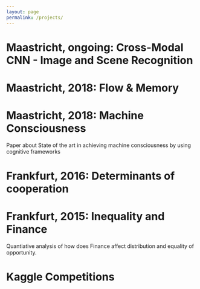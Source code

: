 ```yaml
---
layout: page
permalink: /projects/
---
```



Maastricht, ongoing: Cross-Modal CNN - Image and Scene Recognition
====================

Maastricht, 2018: Flow & Memory
====================


Maastricht, 2018: Machine Consciousness
====================
Paper about State of the art in achieving machine consciousness by using cognitive frameworks


Frankfurt, 2016: Determinants of cooperation
====================

Frankfurt, 2015: Inequality  and  Finance
====================
Quantiative analysis of how  does  Finance  affect  distribution  and  equality  of  opportunity. 


Kaggle Competitions
====================






 
